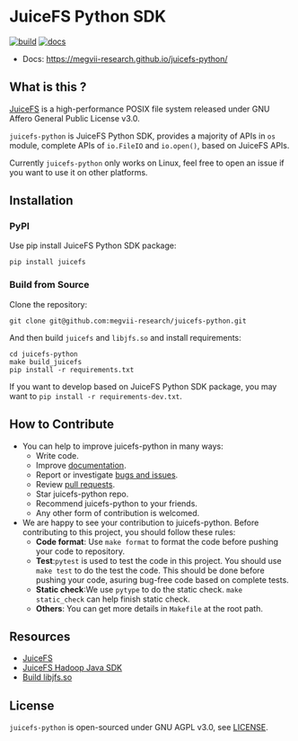 JuiceFS Python SDK
===

[![build](https://github.com/megvii-research/juicefs-python/actions/workflows/on-push.yaml/badge.svg?branch=main)](https://github.com/megvii-research/juicefs-python/actions/workflows/on-push.yaml)
[![docs](https://github.com/megvii-research/juicefs-python/actions/workflows/publish-docs.yml/badge.svg)](https://github.com/megvii-research/juicefs-python/actions/workflows/publish-docs.yml)

- Docs: https://megvii-research.github.io/juicefs-python/

## What is this ?


[JuiceFS](https://github.com/juicedata/juicefs) is a high-performance POSIX file system released under GNU Affero General Public License v3.0.

`juicefs-python` is JuiceFS Python SDK, provides a majority of APIs in `os` module, complete APIs of `io.FileIO` and `io.open()`, based on JuiceFS APIs.

Currently `juicefs-python` only works on Linux, feel free to open an issue if you want to use it on other platforms.

## Installation

### PyPI

Use pip install JuiceFS Python SDK package:
```
pip install juicefs
```

### Build from Source

Clone the repository:

```
git clone git@github.com:megvii-research/juicefs-python.git
```

And then build `juicefs` and `libjfs.so` and install requirements:

```
cd juicefs-python
make build_juicefs
pip install -r requirements.txt
```

If you want to develop based on JuiceFS Python SDK package, you may want to `pip install -r requirements-dev.txt`.

## How to Contribute

* You can help to improve juicefs-python in many ways:
    * Write code.
    * Improve [documentation](https://github.com/megvii-research/juicefs-python/blob/main/docs).
    * Report or investigate [bugs and issues](https://github.com/megvii-research/juicefs-python/issues).
    * Review [pull requests](https://github.com/megvii-research/juicefs-python/pulls).
    * Star juicefs-python repo.
    * Recommend juicefs-python to your friends.
    * Any other form of contribution is welcomed.
* We are happy to see your contribution to juicefs-python. Before contributing to this project, you should follow these rules:
    * **Code format**: Use `make format` to format the code before pushing your code to repository.
    * **Test**:`pytest` is used to test the code in this project. You should use `make test` to do the test the code. This should be done before pushing your code, asuring bug-free code based on complete tests.
    * **Static check**:We use `pytype` to do the static check. `make static_check` can help finish static check.
    * **Others**: You can get more details in `Makefile` at the root path.

## Resources

- [JuiceFS](https://github.com/juicedata/juicefs)
- [JuiceFS Hadoop Java SDK](https://github.com/juicedata/juicefs/blob/main/docs/en/hadoop_java_sdk.md)
- [Build libjfs.so](https://github.com/megvii-research/juicefs-python/blob/main/BUILD.md)


## License

`juicefs-python` is open-sourced under GNU AGPL v3.0, see [LICENSE](https://github.com/megvii-research/juicefs-python/blob/main/LICENSE).

